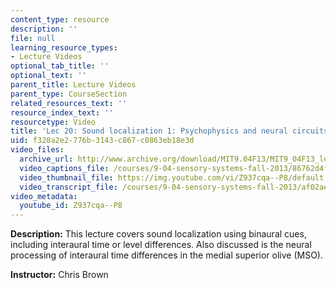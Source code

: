 ```yaml
---
content_type: resource
description: ''
file: null
learning_resource_types:
- Lecture Videos
optional_tab_title: ''
optional_text: ''
parent_title: Lecture Videos
parent_type: CourseSection
related_resources_text: ''
resource_index_text: ''
resourcetype: Video
title: 'Lec 20: Sound localization 1: Psychophysics and neural circuits'
uid: f328a2e2-776b-3143-c867-c0863eb18e3d
video_files:
  archive_url: http://www.archive.org/download/MIT9.04F13/MIT9_04F13_lec20_300k.mp4
  video_captions_file: /courses/9-04-sensory-systems-fall-2013/86762d4fd7ed51f1ae81af78e399d9df_Z937cqa--P8.vtt
  video_thumbnail_file: https://img.youtube.com/vi/Z937cqa--P8/default.jpg
  video_transcript_file: /courses/9-04-sensory-systems-fall-2013/af02aec5cce9ff1cf393e176f571f743_Z937cqa--P8.pdf
video_metadata:
  youtube_id: Z937cqa--P8
---
```


**Description:** This lecture covers sound localization using binaural cues, including interaural time or level differences. Also discussed is the neural processing of interaural time differences in the medial superior olive (MSO).

**Instructor:** Chris Brown